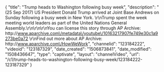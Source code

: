{
    "title": "Trump heads to Washington following busy week",
    "description": "(25 Sep 2017) US President Donald Trump arrived at Joint Base Andrews on Sunday following a busy week in New York. \r\nTrump spent the week meeting world leaders as part of the United Nations General Assembly.\r\n\r\n\r\nYou can license this story through AP Archive: http:\/\/www.aparchive.com\/metadata\/youtube\/10163217907fe749e30c1a9273be0a72 \r\nFind out more about AP Archive: http:\/\/www.aparchive.com\/HowWeWork",
    "channelid": "123184222",
    "videoid": "123187329",
    "date_created": "1506873841",
    "date_modified": "1508436647",
    "type": "captivate",
    "layout": "channelVideo",
    "url": "\/c1\/trump-heads-to-washington-following-busy-week\/123184222-123187329"
}